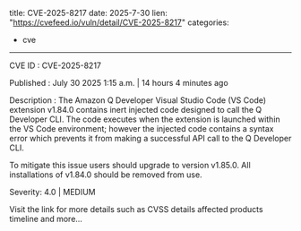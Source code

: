  
title: CVE-2025-8217
date: 2025-7-30
lien: "https://cvefeed.io/vuln/detail/CVE-2025-8217"
categories:
  - cve
---

CVE ID : CVE-2025-8217

Published :  July 30
2025
1:15 a.m. | 14 hours
4 minutes ago

Description : The Amazon Q Developer Visual Studio Code (VS Code) extension v1.84.0 contains inert
injected code designed to call the Q Developer CLI. The code executes when the extension is launched within the VS Code environment; however the injected code contains a syntax error which prevents it from making a successful API call to the Q Developer CLI.



To mitigate this issue
users should upgrade to version v1.85.0. All installations of v1.84.0 should be removed from use.

Severity: 4.0 | MEDIUM

Visit the link for more details
such as CVSS details
affected products
timeline
and more...
